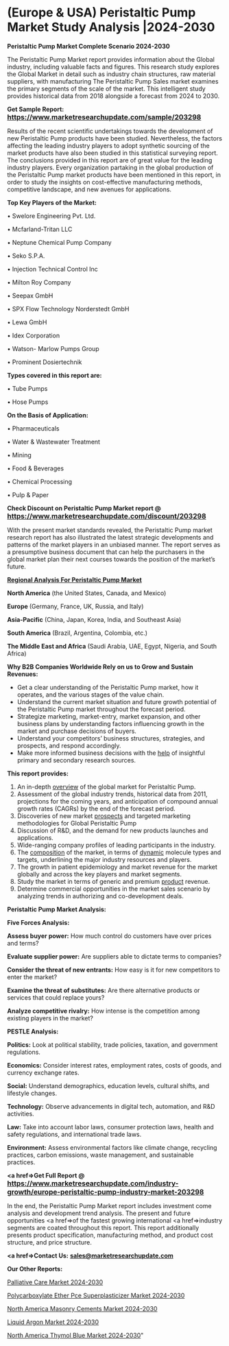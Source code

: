 # (Europe & USA) Peristaltic Pump Market Study Analysis |2024-2030

<strong>Peristaltic Pump Market Complete Scenario 2024-2030</strong>

The Peristaltic Pump Market report provides information about the Global industry, including valuable facts and figures. This research study explores the Global Market in detail such as industry chain structures, raw material suppliers, with manufacturing The Peristaltic Pump Sales market examines the primary segments of the scale of the market. This intelligent study provides historical data from 2018 alongside a forecast from 2024 to 2030.

<strong>Get Sample Report: <a href=https://www.marketresearchupdate.com/sample/203298><font size=3 color=#0000ff>https://www.marketresearchupdate.com/sample/203298</font></a></strong>

Results of the recent scientific undertakings towards the development of new Peristaltic Pump products have been studied. Nevertheless, the factors affecting the leading industry players to adopt synthetic sourcing of the market products have also been studied in this statistical surveying report. The conclusions provided in this report are of great value for the leading industry players. Every organization partaking in the global production of the Peristaltic Pump market products have been mentioned in this report, in order to study the insights on cost-effective manufacturing methods, competitive landscape, and new avenues for applications.

<strong>Top Key Players of the Market:</strong>

• Swelore Engineering Pvt. Ltd.

• Mcfarland-Tritan LLC

• Neptune Chemical Pump Company

• Seko S.P.A.

• Injection Technical Control Inc

• Milton Roy Company

• Seepax GmbH

• SPX Flow Technology Norderstedt GmbH

• Lewa GmbH

• Idex Corporation

• Watson- Marlow Pumps Group

• Prominent Dosiertechnik

<strong>Types covered in this report are: </strong>

• Tube Pumps

• Hose Pumps

<strong>On the Basis of Application:</strong>

• Pharmaceuticals

• Water & Wastewater Treatment

• Mining

• Food & Beverages

• Chemical Processing

• Pulp & Paper

<strong>Check Discount on Peristaltic Pump Market report @ <a href=https://www.marketresearchupdate.com/discount/203298><font size=3 color=#0000ff>https://www.marketresearchupdate.com/discount/203298</font></a></strong>

With the present market standards revealed, the Peristaltic Pump market research report has also illustrated the latest strategic developments and patterns of the market players in an unbiased manner. The report serves as a presumptive business document that can help the purchasers in the global market plan their next courses towards the position of the market’s future.

<strong><u><b>Regional Analysis For Peristaltic Pump Market</b></u></strong>

<strong><b>North America</b></strong> (the United States, Canada, and Mexico)

<strong><b>Europe </b></strong>(Germany, France, UK, Russia, and Italy)

<strong><b>Asia-Pacific</b></strong> (China, Japan, Korea, India, and Southeast Asia)

<strong><b>South America</b></strong> (Brazil, Argentina, Colombia, etc.)

<strong><b>The Middle East and Africa</b></strong> (Saudi Arabia, UAE, Egypt, Nigeria, and South Africa)

<strong>Why B2B Companies Worldwide Rely on us to Grow and Sustain Revenues:</strong>
<ul>
  <li>Get a clear understanding of the Peristaltic Pump market, how it operates, and the various stages of the value chain.</li>
  <li>Understand the current market situation and future growth potential of the Peristaltic Pump market throughout the forecast period.</li>
  <li>Strategize marketing, market-entry, market expansion, and other business plans by understanding factors influencing growth in the market and purchase decisions of buyers.</li>
  <li>Understand your competitors’ business structures, strategies, and prospects, and respond accordingly.</li>
  <li>Make more informed business decisions with the <a href=ASDF991299>help</a> of insightful primary and secondary research sources.</li>
</ul>
<strong>This report provides:</strong>
<ol>
  <li>An in-depth <a href=>overview</a> of the global market for Peristaltic Pump.</li>
  <li>Assessment of the global industry trends, historical data from 2011, projections for the coming years, and anticipation of compound annual growth rates (CAGRs) by the end of the forecast period.</li>
  <li>Discoveries of new market <a href=>prospects</a> and targeted marketing methodologies for Global Peristaltic Pump</li>
  <li>Discussion of R&amp;D, and the demand for new products launches and applications.</li>
  <li>Wide-ranging company profiles of leading participants in the industry.</li>
  <li>The <a href=ASDF881288>composition</a> of the market, in terms of <a href=>dynamic</a> molecule types and targets, underlining the major industry resources and players.</li>
  <li>The growth in patient epidemiology and market revenue for the market globally and across the key players and market segments.</li>
  <li>Study the market in terms of generic and premium <a href=>product</a> revenue.</li>
  <li>Determine commercial opportunities in the market sales scenario by analyzing trends in authorizing and co-development deals.</li>
</ol>

<strong>Peristaltic Pump Market Analysis:</strong>

<strong>Five Forces Analysis:</strong>

<strong>Assess buyer power:</strong> How much control do customers have over prices and terms?

<strong>Evaluate supplier power:</strong> Are suppliers able to dictate terms to companies?

<strong>Consider the threat of new entrants:</strong> How easy is it for new competitors to enter the market?

<strong>Examine the threat of substitutes:</strong> Are there alternative products or services that could replace yours?

<strong>Analyze competitive rivalry:</strong> How intense is the competition among existing players in the market?

<strong>PESTLE Analysis:</strong>

<strong>Politics:</strong> Look at political stability, trade policies, taxation, and government regulations.

<strong>Economics:</strong> Consider interest rates, employment rates, costs of goods, and currency exchange rates.

<strong>Social:</strong> Understand demographics, education levels, cultural shifts, and lifestyle changes.

<strong>Technology:</strong> Observe advancements in digital tech, automation, and R&D activities.

<strong>Law:</strong> Take into account labor laws, consumer protection laws, health and safety regulations, and international trade laws.

<strong>Environment:</strong> Assess environmental factors like climate change, recycling practices, carbon emissions, waste management, and sustainable practices.

<strong><a href=>Get Full Report</a> @ <a href=https://www.marketresearchupdate.com/industry-growth/europe-peristaltic-pump-industry-market-203298><font size=3 color=#0000ff>https://www.marketresearchupdate.com/industry-growth/europe-peristaltic-pump-industry-market-203298</font></a></strong>

In the end, the Peristaltic Pump Market report includes investment come analysis and development trend analysis. The present and future opportunities <a href=>of</a> the fastest growing international <a href=>industry</a> segments are coated throughout this report. This report additionally presents product specification, manufacturing method, and product cost structure, and price structure.

<strong><a href=><strong>Contact Us:</strong></a></strong>
<strong>sales@marketresearchupdate.com</strong>

<strong>Our Other Reports:</strong>

<a href=https://www.linkedin.com/pulse/palliative-care-market-2023-top-key-players-types>Palliative Care Market 2024-2030</a>

<a href=https://www.linkedin.com/pulse/polycarboxylate-ether-pce-superplasticizer-market-1f>Polycarboxylate Ether Pce Superplasticizer Market 2024-2030</a>

<a href=https://www.linkedin.com/pulse/north-america-masonry-cements-market-2023-usd>North America Masonry Cements Market 2024-2030</a>

<a href=https://www.linkedin.com/pulse/liquid-argon-market-statistics-2023-explained-effective-pkvnf/>Liquid Argon Market 2024-2030</a>

<a href=https://www.linkedin.com/pulse/north-america-thymol-blue-market-2023-spxgf/>North America Thymol Blue Market 2024-2030</a>"
